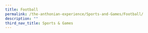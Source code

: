 ```yaml
---
title: Football
permalink: /the-anthonian-experience/Sports-and-Games/Football/
description: ""
third_nav_title: Sports & Games
---
```

